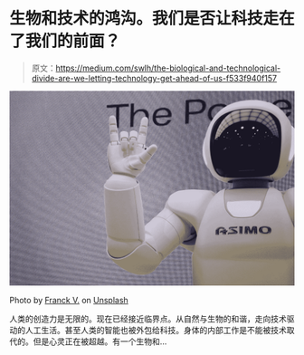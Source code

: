 # 生物和技术的鸿沟。我们是否让科技走在了我们的前面？

> 原文：<https://medium.com/swlh/the-biological-and-technological-divide-are-we-letting-technology-get-ahead-of-us-f533f940f157>

![](img/52068257f0c78689fcd02691bfb60529.png)

Photo by [Franck V.](https://unsplash.com/@franckinjapan?utm_source=unsplash&utm_medium=referral&utm_content=creditCopyText) on [Unsplash](https://unsplash.com/search/photos/technology?utm_source=unsplash&utm_medium=referral&utm_content=creditCopyText)

人类的创造力是无限的。现在已经接近临界点。从自然与生物的和谐，走向技术驱动的人工生活。甚至人类的智能也被外包给科技。身体的内部工作是不能被技术取代的。但是心灵正在被超越。有一个生物和…